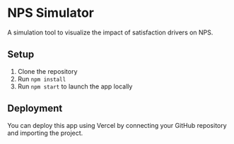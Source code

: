 # NPS Simulator

A simulation tool to visualize the impact of satisfaction drivers on NPS.

## Setup

1. Clone the repository
2. Run `npm install`
3. Run `npm start` to launch the app locally

## Deployment

You can deploy this app using Vercel by connecting your GitHub repository and importing the project.
